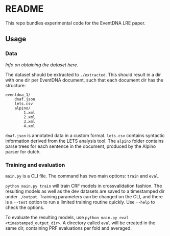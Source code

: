 # README

This repo bundles experimental code for the EventDNA LRE paper.

## Usage

### Data

_Info on obtaining the dataset here._

The dataset should be extracted to `./extracted`. This should result in a dir with one dir per EventDNA document, such that each document dir has the structure:

```text
eventdna_1/
    dnaf.json
    lets.csv
    alpino/
        1.xml
        2.xml
        3.xml
        4.xml
```

`dnaf.json` is annotated data in a custom format. `lets.csv` contains syntactic information derived from the LETS analysis tool. The `alpino` folder contains parse trees for each sentence in the document, produced by the Alpino parser for dutch.

### Training and evaluation

`main.py` is a CLI file. The command has two main options: `train` and `eval`.

`python main.py train` will train CRF models in crossvalidation fashion. The resulting models as well as the dev datasets are saved to a timestamped dir under `./output`. Training parameters can be changed on the CLI, and there is a `--test` option to run a limited training routine quickly. Use `--help` to check the options.

To evaluate the resulting models, use `python main.py eval <timestamped_output_dir>`. A directory called `eval` will be created in the same dir, containing PRF evaluations per fold and averaged.
